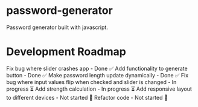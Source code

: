 # password-generator

Password generator built with javascript.

# Development Roadmap

Fix bug where slider crashes app - Done ✅
Add functionality to generate button - Done ✅
Make password length update dynamically - Done ✅
Fix bug where input values flip when checked and slider is changed - In progress ⏳
Add strength calculation - In progress ⏳
Add responsive layout to different devices - Not started 🛑
Refactor code - Not started 🛑
